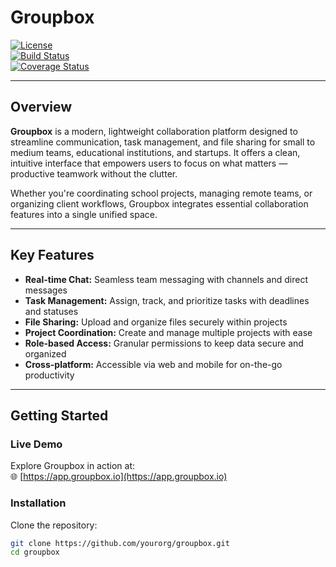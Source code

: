 # Groupbox

[![License](https://img.shields.io/github/license/yourorg/groupbox)](LICENSE)  
[![Build Status](https://img.shields.io/github/actions/workflow/status/yourorg/groupbox/ci.yml)](https://github.com/yourorg/groupbox/actions)  
[![Coverage Status](https://img.shields.io/codecov/c/github/yourorg/groupbox)](https://codecov.io/gh/yourorg/groupbox)  

---

## Overview

**Groupbox** is a modern, lightweight collaboration platform designed to streamline communication, task management, and file sharing for small to medium teams, educational institutions, and startups. It offers a clean, intuitive interface that empowers users to focus on what matters — productive teamwork without the clutter.

Whether you're coordinating school projects, managing remote teams, or organizing client workflows, Groupbox integrates essential collaboration features into a single unified space.

---

## Key Features

- **Real-time Chat:** Seamless team messaging with channels and direct messages  
- **Task Management:** Assign, track, and prioritize tasks with deadlines and statuses  
- **File Sharing:** Upload and organize files securely within projects  
- **Project Coordination:** Create and manage multiple projects with ease  
- **Role-based Access:** Granular permissions to keep data secure and organized  
- **Cross-platform:** Accessible via web and mobile for on-the-go productivity  

---

## Getting Started

### Live Demo

Explore Groupbox in action at:  
🌐 [https://app.groupbox.io](https://app.groupbox.io)  

### Installation

Clone the repository:  
```bash
git clone https://github.com/yourorg/groupbox.git
cd groupbox

